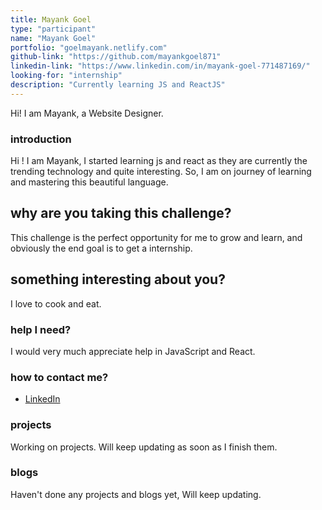 ```yaml
---
title: Mayank Goel
type: "participant"
name: "Mayank Goel"
portfolio: "goelmayank.netlify.com"
github-link: "https://github.com/mayankgoel871"
linkedin-link: "https://www.linkedin.com/in/mayank-goel-771487169/"
looking-for: "internship"
description: "Currently learning JS and ReactJS"
---
```


Hi! I am Mayank, a Website Designer.

### introduction

Hi ! I am Mayank, I started learning js and react as they are currently the trending technology and quite interesting. So, I am on journey of learning and mastering this beautiful language.

## why are you taking this challenge?

This challenge is the perfect opportunity for me to grow and learn, and obviously the end goal is to get a internship.

## something interesting about you?

I love to cook and eat.

### help I need?

I would very much appreciate help in JavaScript and React.

### how to contact me?

- [LinkedIn](https://www.linkedin.com/in/mayank-goel-771487169/)

### projects
Working on projects. Will keep updating as soon as I finish them.

### blogs

Haven't done any projects and blogs yet, Will keep updating.
